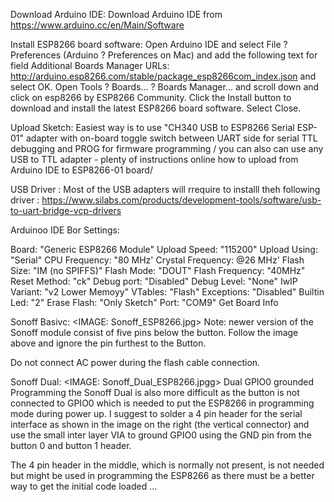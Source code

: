 Download Arduino IDE:
Download Arduino IDE from https://www.arduino.cc/en/Main/Software

Install ESP8266 board software:
Open Arduino IDE and select File ? Preferences (Arduino ? Preferences on Mac) and add the following text for field Additional Boards Manager URLs: http://arduino.esp8266.com/stable/package_esp8266com_index.json and select OK.
Open Tools ? Boards... ? Boards Manager... and scroll down and click on esp8266 by ESP8266 Community. Click the Install button to download and install the latest ESP8266 board software. Select Close.

Upload Sketch: 
Easiest way is to use "CH340 USB to ESP8266 Serial ESP-01" adapter with on-board toggle switch between UART side for serial TTL debugging and PROG for firmware programming / you can also can use any USB to TTL adapter - plenty of instructions online how to upload from Arduino IDE to ESP8266-01 board/

USB Driver :
Most of the USB adapters will rrequire to installl theh following driver :  https://www.silabs.com/products/development-tools/software/usb-to-uart-bridge-vcp-drivers

Arduinoo IDE Bor Settings:

 Board: "Generic ESP8266 Module" 
 Upload Speed: "115200"
 Upload Using: "Serial" 
 CPU Frequency: "80 MHz' 
 Crystal Frequency: @26 MHz' 
 Flash Size: "IM (no SPIFFS)" 
 Flash Mode: "DOUT" 
 Flash Frequency: "40MHz" 
 Reset Method: "ck" 
 Debug port: "Disabled" 
 Debug Level: "None" 
 IwIP Variant: "v2 Lower Memoyy" 
 VTables: "Flash" 
 Exceptions: "Disabled" 
 Builtin Led: "2" 
 Erase Flash: "Only Sketch" 
 Port: "COM9" 
 Get Board Info 
 
 Sonoff Basivc:
<IMAGE: Sonoff_ESP8266.jpg>
Note: newer version of the Sonoff module consist of five pins below the button. Follow the image above and ignore the pin furthest to the Button.

Do not connect AC power during the flash cable connection.


Sonoff Dual:
<IMAGE: Sonoff_Dual_ESP8266.jpgg>
Dual GPIO0 grounded Programming the Sonoff Dual is also more difficult as the button is not connected to GPIO0 which is needed to put the ESP8266 in programming mode during power up.
I suggest to solder a 4 pin header for the serial interface as shown in the image on the right (the vertical connector) and use the small inter layer VIA to ground GPIO0 using the GND pin from the button 0 and button 1 header.

The 4 pin header in the middle, which is normally not present, is not needed but might be used in programming the ESP8266 as there must be a better way to get the initial code loaded ...
